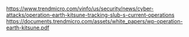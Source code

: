 https://www.trendmicro.com/vinfo/us/security/news/cyber-attacks/operation-earth-kitsune-tracking-slub-s-current-operations
https://documents.trendmicro.com/assets/white_papers/wp-operation-earth-kitsune.pdf
